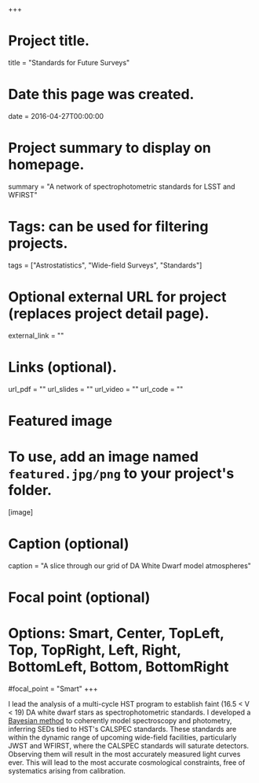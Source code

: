 +++
# Project title.
title = "Standards for Future Surveys"

# Date this page was created.
date = 2016-04-27T00:00:00

# Project summary to display on homepage.
summary = "A network of spectrophotometric standards for LSST and WFIRST"

# Tags: can be used for filtering projects.
tags = ["Astrostatistics", "Wide-field Surveys", "Standards"]

# Optional external URL for project (replaces project detail page).
external_link = ""


# Links (optional).
url_pdf = ""
url_slides = ""
url_video = ""
url_code = ""


# Featured image
# To use, add an image named `featured.jpg/png` to your project's folder. 
[image]
  # Caption (optional)
  caption = "A slice through our grid of DA White Dwarf model atmospheres"
  
  # Focal point (optional)
  # Options: Smart, Center, TopLeft, Top, TopRight, Left, Right, BottomLeft, Bottom, BottomRight
  #focal_point = "Smart"
+++

I lead the analysis of a multi-cycle HST program to establish faint (16.5 < V < 19) DA white dwarf stars as spectrophotometric standards. I developed a [Bayesian method](http://github.com/gnarayan/WDmodel/) to coherently model spectroscopy and photometry, inferring SEDs tied to HST's CALSPEC standards. These standards are within the dynamic range of upcoming wide-field facilities, particularly JWST and WFIRST, where the CALSPEC standards will saturate detectors. Observing them will result in the most accurately measured light curves ever. This will lead to the most accurate cosmological constraints, free of systematics arising from calibration.
